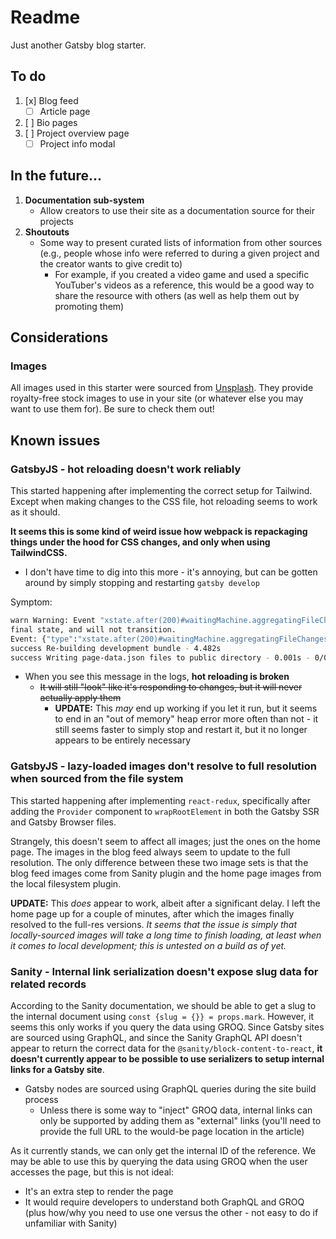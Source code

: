 # Readme

Just another Gatsby blog starter.

## To do
1. [x] Blog feed
   * [ ] Article page
2. [ ] Bio pages
3. [ ] Project overview page
    * [ ] Project info modal

## In the future...
1. **Documentation sub-system**
    * Allow creators to use their site as a documentation source for their projects
2. **Shoutouts**
    * Some way to present curated lists of information from other sources (e.g., people whose info were referred to during a given project and the creator wants to give credit to)
      * For example, if you created a video game and used a specific YouTuber's videos as a reference, this would be a good way to share the resource with others (as well as help them out by promoting them)

## Considerations

### Images
All images used in this starter were sourced from [Unsplash](https://unsplash.com/). They provide royalty-free stock images to use in your site (or whatever else you may want to use them for). Be sure to check them out!

## Known issues

### GatsbyJS - hot reloading doesn't work reliably
This started happening after implementing the correct setup for Tailwind. Except when making changes to the CSS file, hot reloading seems to work as it should.

**It seems this is some kind of weird issue how webpack is repackaging things under the hood for CSS changes, and only when using TailwindCSS.**
* I don't have time to dig into this more - it's annoying, but can be gotten around by simply stopping and restarting `gatsby develop`

Symptom:
```bash
warn Warning: Event "xstate.after(200)#waitingMachine.aggregatingFileChanges" was sent to stopped service "waitingMachine". This service has already reached its
final state, and will not transition.
Event: {"type":"xstate.after(200)#waitingMachine.aggregatingFileChanges"}
success Re-building development bundle - 4.482s
success Writing page-data.json files to public directory - 0.001s - 0/0 0.00/s
```
* When you see this message in the logs, **hot reloading is broken**
    * ~~It will still "look" like it's responding to changes, but it will never actually apply them~~
        * **UPDATE:** This _may_ end up working if you let it run, but it seems to end in an "out of memory" heap error more often than not - it still seems faster to simply stop and restart it, but it no longer appears to be entirely necessary

### GatsbyJS - lazy-loaded images don't resolve to full resolution when sourced from the file system
This started happening after implementing `react-redux`, specifically after adding the `Provider` component to `wrapRootElement` in both the Gatsby SSR and Gatsby Browser files.

Strangely, this doesn't seem to affect all images; just the ones on the home page. The images in the blog feed always seem to update to the full resolution. The only difference between these two image sets is that the blog feed images come from Sanity plugin and the home page images from the local filesystem plugin.

**UPDATE:** This _does_ appear to work, albeit after a significant delay. I left the home page up for a couple of minutes, after which the images finally resolved to the full-res versions. _It seems that the issue is simply that locally-sourced images will take a long time to finish loading, at least when it comes to local development; this is untested on a build as of yet._

### Sanity - Internal link serialization doesn't expose slug data for related records
According to the Sanity documentation, we should be able to get a slug to the internal document using `const {slug = {}} = props.mark`. However, it seems this only works if you query the data using GROQ. Since Gatsby sites are sourced using GraphQL, and since the Sanity GraphQL API doesn't appear to return the correct data for the `@sanity/block-content-to-react`, **it doesn't currently appear to be possible to use serializers to setup internal links for a Gatsby site**.
* Gatsby nodes are sourced using GraphQL queries during the site build process
    * Unless there is some way to "inject" GROQ data, internal links can only be supported by adding them as "external" links (you'll need to provide the full URL to the would-be page location in the article)

As it currently stands, we can only get the internal ID of the reference. We may be able to use this by querying the data using GROQ when the user accesses the page, but this is not ideal:
* It's an extra step to render the page
* It would require developers to understand both GraphQL and GROQ (plus how/why you need to use one versus the other - not easy to do if unfamiliar with Sanity)